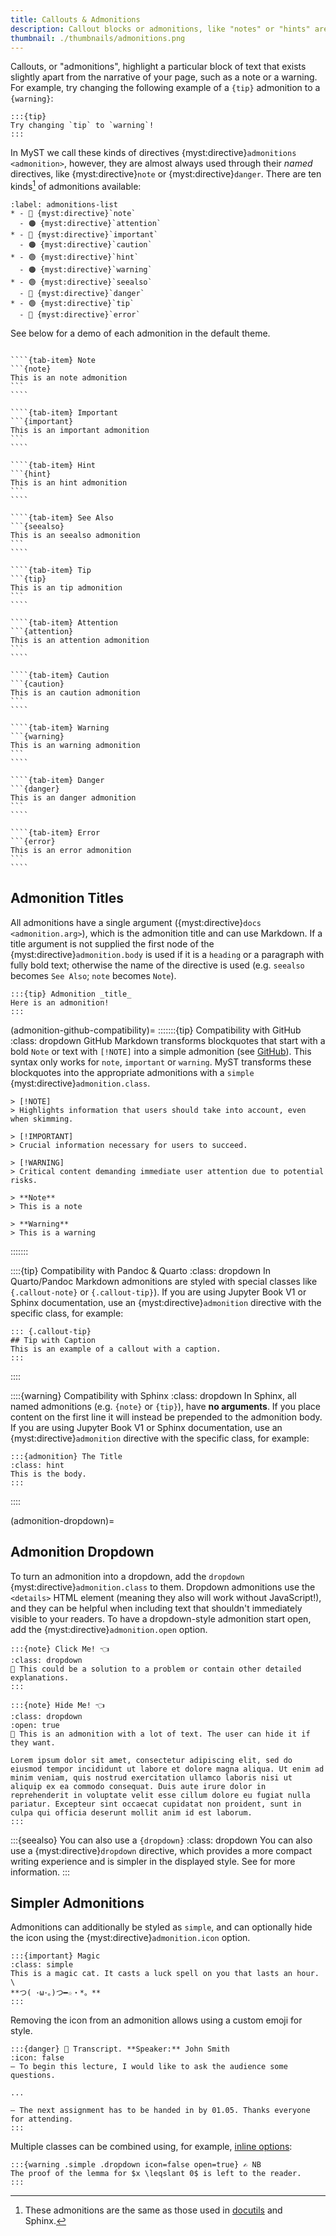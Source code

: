 ```yaml
---
title: Callouts & Admonitions
description: Callout blocks or admonitions, like "notes" or "hints" are outlined or shaded areas of a document to bring attention to particular information.
thumbnail: ./thumbnails/admonitions.png
---
```


Callouts, or "admonitions", highlight a particular block of text that exists slightly apart from the narrative of your page, such as a note or a warning.
For example, try changing the following example of a `{tip}` admonition to a `{warning}`:

```{myst}
:::{tip}
Try changing `tip` to `warning`!
:::
```

In MyST we call these kinds of directives {myst:directive}`admonitions <admonition>`, however, they are almost always used through their _named_ directives, like {myst:directive}`note` or {myst:directive}`danger`. There are ten kinds[^docutils-admonitions] of admonitions available:

```{list-table} Named admonitions that can be used as directives
:label: admonitions-list
* - 🔵 {myst:directive}`note`
  - 🟠 {myst:directive}`attention`
* - 🔵 {myst:directive}`important`
  - 🟠 {myst:directive}`caution`
* - 🟢 {myst:directive}`hint`
  - 🟠 {myst:directive}`warning`
* - 🟢 {myst:directive}`seealso`
  - 🔴 {myst:directive}`danger`
* - 🟢 {myst:directive}`tip`
  - 🔴 {myst:directive}`error`
```

[^docutils-admonitions]: These admonitions are the same as those used in [docutils](https://docutils.sourceforge.io/docs/ref/rst/directives.html#specific-admonitions) and Sphinx.

See below for a demo of each admonition in the default theme.

`````{tab-set}

````{tab-item} Note
```{note}
This is an note admonition
```
````

````{tab-item} Important
```{important}
This is an important admonition
```
````

````{tab-item} Hint
```{hint}
This is an hint admonition
```
````

````{tab-item} See Also
```{seealso}
This is an seealso admonition
```
````

````{tab-item} Tip
```{tip}
This is an tip admonition
```
````

````{tab-item} Attention
```{attention}
This is an attention admonition
```
````

````{tab-item} Caution
```{caution}
This is an caution admonition
```
````

````{tab-item} Warning
```{warning}
This is an warning admonition
```
````

````{tab-item} Danger
```{danger}
This is an danger admonition
```
````

````{tab-item} Error
```{error}
This is an error admonition
```
````

`````

## Admonition Titles

All admonitions have a single argument ({myst:directive}`docs <admonition.arg>`), which is the admonition title and can use Markdown.
If a title argument is not supplied the first node of the {myst:directive}`admonition.body` is used if it is a `heading` or a paragraph with fully bold text; otherwise the name of the directive is used (e.g. `seealso` becomes `See Also`; `note` becomes `Note`).

```{myst}
:::{tip} Admonition _title_
Here is an admonition!
:::
```

(admonition-github-compatibility)=
:::::::{tip} Compatibility with GitHub
:class: dropdown
GitHub Markdown transforms blockquotes that start with a bold `Note` or text with `[!NOTE]` into a simple admonition (see [GitHub](https://github.com/community/community/discussions/16925)). This syntax only works for `note`, `important` or `warning`. MyST transforms these blockquotes into the appropriate admonitions with a `simple` {myst:directive}`admonition.class`.

```{myst}
> [!NOTE]
> Highlights information that users should take into account, even when skimming.

> [!IMPORTANT]
> Crucial information necessary for users to succeed.

> [!WARNING]
> Critical content demanding immediate user attention due to potential risks.

> **Note**
> This is a note

> **Warning**
> This is a warning
```

:::::::

::::{tip} Compatibility with Pandoc & Quarto
:class: dropdown
In Quarto/Pandoc Markdown admonitions are styled with special classes like `{.callout-note}` or `{.callout-tip}`).
If you are using Jupyter Book V1 or Sphinx documentation, use an {myst:directive}`admonition` directive with the specific class, for example:

```{myst}
::: {.callout-tip}
## Tip with Caption
This is an example of a callout with a caption.
:::
```

::::

::::{warning} Compatibility with Sphinx
:class: dropdown
In Sphinx, all named admonitions (e.g. `{note}` or `{tip}`), have **no arguments**.
If you place content on the first line it will instead be prepended to the admonition body.
If you are using Jupyter Book V1 or Sphinx documentation, use an {myst:directive}`admonition` directive with the specific class, for example:

```{myst}
:::{admonition} The Title
:class: hint
This is the body.
:::
```

::::

(admonition-dropdown)=

## Admonition Dropdown

To turn an admonition into a dropdown, add the `dropdown` {myst:directive}`admonition.class` to them.
Dropdown admonitions use the `<details>` HTML element (meaning they also will work without JavaScript!),
and they can be helpful when including text that shouldn't immediately visible to your readers.
To have a dropdown-style admonition start open, add the {myst:directive}`admonition.open` option.

```{myst}
:::{note} Click Me! 👈
:class: dropdown
👋 This could be a solution to a problem or contain other detailed explanations.
:::

:::{note} Hide Me! 👈
:class: dropdown
:open: true
👋 This is an admonition with a lot of text. The user can hide it if they want.

Lorem ipsum dolor sit amet, consectetur adipiscing elit, sed do eiusmod tempor incididunt ut labore et dolore magna aliqua. Ut enim ad minim veniam, quis nostrud exercitation ullamco laboris nisi ut aliquip ex ea commodo consequat. Duis aute irure dolor in reprehenderit in voluptate velit esse cillum dolore eu fugiat nulla pariatur. Excepteur sint occaecat cupidatat non proident, sunt in culpa qui officia deserunt mollit anim id est laborum.
:::
```

:::{seealso} You can also use a `{dropdown}`
:class: dropdown
You can also use a {myst:directive}`dropdown` directive, which provides a more compact writing experience and is simpler in the displayed style. See [](#dropdowns) for more information.
:::

## Simpler Admonitions

Admonitions can additionally be styled as `simple`, and can optionally hide the icon using the {myst:directive}`admonition.icon` option.

```{myst}
:::{important} Magic
:class: simple
This is a magic cat. It casts a luck spell on you that lasts an hour. \
**つ( ･ω･｡)つ━☆・*。**
:::
```

Removing the icon from an admonition allows using a custom emoji for style.

```{myst}
:::{danger} 🎤 Transcript. **Speaker:** John Smith
:icon: false
— To begin this lecture, I would like to ask the audience some questions.

...

— The next assignment has to be handed in by 01.05. Thanks everyone for attending.
:::
```

Multiple classes can be combined using, for example, [inline options](./inline-options.md):

```{myst}
:::{warning .simple .dropdown icon=false open=true} ✍️ NB
The proof of the lemma for $x \leqslant 0$ is left to the reader.
:::
```
